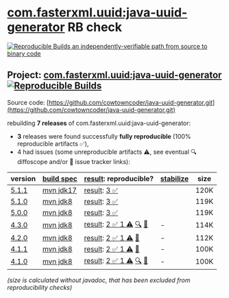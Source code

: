 [com.fasterxml.uuid:java-uuid-generator](https://central.sonatype.com/artifact/com.fasterxml.uuid/java-uuid-generator/versions) RB check
=======

[![Reproducible Builds](https://reproducible-builds.org/images/logos/rb.svg) an independently-verifiable path from source to binary code](https://reproducible-builds.org/)

## Project: [com.fasterxml.uuid:java-uuid-generator](https://central.sonatype.com/artifact/com.fasterxml.uuid/java-uuid-generator/versions) [![Reproducible Builds](https://img.shields.io/endpoint?url=https://raw.githubusercontent.com/jvm-repo-rebuild/reproducible-central/master/content/com/fasterxml/uuid/badge.json)](https://github.com/jvm-repo-rebuild/reproducible-central/blob/master/content/com/fasterxml/uuid/README.md)

Source code: [https://github.com/cowtowncoder/java-uuid-generator.git](https://github.com/cowtowncoder/java-uuid-generator.git)

rebuilding **7 releases** of com.fasterxml.uuid:java-uuid-generator:
- **3** releases were found successfully **fully reproducible** (100% reproducible artifacts :white_check_mark:),
- 4 had issues (some unreproducible artifacts :warning:, see eventual :mag: diffoscope and/or :memo: issue tracker links):

| version | [build spec](/BUILDSPEC.md) | [result](https://reproducible-builds.org/docs/jvm/): reproducible? | [stabilize](https://github.com/google/oss-rebuild/blob/main/cmd/stabilize/README.md) | size |
| -- | --------- | ------ | ------ | -- |
| [5.1.1](https://central.sonatype.com/artifact/com.fasterxml.uuid/java-uuid-generator/5.1.1/pom) | [mvn jdk17](java-uuid-generator-5.1.1.buildspec) | [result](java-uuid-generator-5.1.1.buildinfo): [3 :white_check_mark: ](java-uuid-generator-5.1.1.buildcompare) | | 120K |
| [5.1.0](https://central.sonatype.com/artifact/com.fasterxml.uuid/java-uuid-generator/5.1.0/pom) | [mvn jdk8](java-uuid-generator-5.1.0.buildspec) | [result](java-uuid-generator-5.1.0.buildinfo): [3 :white_check_mark: ](java-uuid-generator-5.1.0.buildcompare) | | 119K |
| [5.0.0](https://central.sonatype.com/artifact/com.fasterxml.uuid/java-uuid-generator/5.0.0/pom) | [mvn jdk8](java-uuid-generator-5.0.0.buildspec) | [result](java-uuid-generator-5.0.0.buildinfo): [3 :white_check_mark: ](java-uuid-generator-5.0.0.buildcompare) | | 119K |
| [4.3.0](https://central.sonatype.com/artifact/com.fasterxml.uuid/java-uuid-generator/4.3.0/pom) | [mvn jdk8](java-uuid-generator-4.3.0.buildspec) | [result](java-uuid-generator-4.3.0.buildinfo): [2 :white_check_mark:  1 :warning:](java-uuid-generator-4.3.0.buildcompare) [:mag:](java-uuid-generator-4.3.0.diffoscope) [:memo:](https://github.com/moditect/moditect/issues/199) | - | 114K |
| [4.2.0](https://central.sonatype.com/artifact/com.fasterxml.uuid/java-uuid-generator/4.2.0/pom) | [mvn jdk8](java-uuid-generator-4.2.0.buildspec) | [result](java-uuid-generator-4.2.0.buildinfo): [2 :white_check_mark:  1 :warning:](java-uuid-generator-4.2.0.buildcompare) [:memo:](https://github.com/moditect/moditect/issues/199) | - | 112K |
| [4.1.1](https://central.sonatype.com/artifact/com.fasterxml.uuid/java-uuid-generator/4.1.1/pom) | [mvn jdk8](java-uuid-generator-4.1.1.buildspec) | [result](java-uuid-generator-4.1.1.buildinfo): [2 :white_check_mark:  1 :warning:](java-uuid-generator-4.1.1.buildcompare) [:memo:](https://github.com/moditect/moditect/issues/199) | - | 100K |
| [4.1.0](https://central.sonatype.com/artifact/com.fasterxml.uuid/java-uuid-generator/4.1.0/pom) | [mvn jdk8](java-uuid-generator-4.1.0.buildspec) | [result](java-uuid-generator-4.1.0.buildinfo): [2 :white_check_mark:  1 :warning:](java-uuid-generator-4.1.0.buildcompare) [:mag:](java-uuid-generator-4.1.0.diffoscope) [:memo:](https://github.com/cowtowncoder/java-uuid-generator/pull/74) | - | 100K |

<i>(size is calculated without javadoc, that has been excluded from reproducibility checks)</i>
